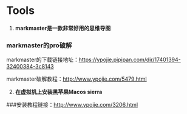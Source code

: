 # Tools

1. **markmaster是一款非常好用的思维导图**

### markmaster的pro破解
markmaster的下载链接地址：https://ypojie.pipipan.com/dir/17401394-32400384-3c8143


markmaster破解教程：http://www.ypojie.com/5479.html

2. **在虚拟机上安装黑苹果Macos sierra**

###安装教程链接：http://www.ypojie.com/3206.html
